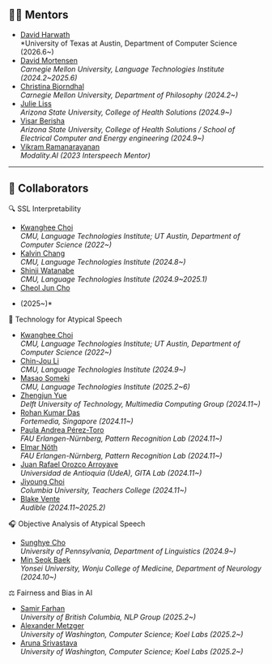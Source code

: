 ## 🧑‍🏫 Mentors
- [David Harwath](https://www.cs.utexas.edu/~harwath/)  
  *University of Texas at Austin, Department of Computer Science (2026.6~)
- [David Mortensen](https://www.cs.cmu.edu/~dmortens/)  
  *Carnegie Mellon University, Language Technologies Institute (2024.2~2025.6)*  
- [Christina Bjorndhal](https://christinabjorndahl.com/)  
  *Carnegie Mellon University, Department of Philosophy (2024.2~)*  
- [Julie Liss](https://search.asu.edu/profile/50291)  
  *Arizona State University, College of Health Solutions (2024.9~)*  
- [Visar Berisha](https://scholar.google.com/citations?user=MQBn718AAAAJ&hl=en)  
  *Arizona State University, College of Health Solutions / School of Electrical Computer and Energy engineering (2024.9~)*  
- [Vikram Ramanarayanan](https://www.vikramr.com/)  
  *Modality.AI (2023 Interspeech Mentor)*

---

## 🤝 Collaborators

🔍 SSL Interpretability
- [Kwanghee Choi](https://kwangheechoi.com)  
  *CMU, Language Technologies Institute; UT Austin, Department of Computer Science (2022~)*  
- [Kalvin Chang](https://scholar.google.com/citations?user=AtEp3vUAAAAJ&hl=en)  
  *CMU, Language Technologies Institute (2024.8~)*
- [Shinji Watanabe](https://scholar.google.com/citations?user=U5xRA6QAAAAJ&hl=en)  
  *CMU, Language Technologies Institute (2024.9~2025.1)*  
- [Cheol Jun Cho](https://cheoljun95.github.io/)  
* (2025~)*  

🧠 Technology for Atypical Speech
- [Kwanghee Choi](https://kwangheechoi.com)  
  *CMU, Language Technologies Institute; UT Austin, Department of Computer Science (2022~)*  
- [Chin-Jou Li](https://chinjouli.github.io/mysite/)  
  *CMU, Language Technologies Institute (2024.9~)*  
- [Masao Someki](https://scholar.google.com/citations?user=_aVVkVsAAAAJ&hl=en&oi=ao)  
  *CMU, Language Technologies Institute (2025.2~6)*  
- [Zhengjun Yue](https://www.tudelft.nl/en/ewi/over-de-faculteit/afdelingen/intelligent-systems/multimedia-computing/people/zhengjun-yue)  
  *Delft University of Technology, Multimedia Computing Group (2024.11~)*  
- [Rohan Kumar Das](https://scholar.google.com/citations?hl=en&user=V8XFDQcAAAAJ)  
  *Fortemedia, Singapore (2024.11~)*  
- [Paula Andrea Pérez-Toro](https://scholar.google.com/citations?user=9IgSau8AAAAJ&hl=en&oi=ao)  
  *FAU Erlangen-Nürnberg, Pattern Recognition Lab (2024.11~)*  
- [Elmar Nöth](https://scholar.google.com/citations?user=QAo7nTUAAAAJ&hl=en&oi=ao)  
  *FAU Erlangen-Nürnberg, Pattern Recognition Lab (2024.11~)*  
- [Juan Rafael Orozco Arroyave](https://scholar.google.com/citations?user=MqUjowUAAAAJ&hl=en)  
  *Universidad de Antioquia (UdeA), GITA Lab (2024.11~)*  
- [Jiyoung Choi](https://www.linkedin.com/in/jiyoung-choi-450b7071)  
  *Columbia University, Teachers College (2024.11~)*  
- [Blake Vente](https://rvente.com/)  
  *Audible (2024.11~2025.2)*

🎧 Objective Analysis of Atypical Speech
- [Sunghye Cho](https://www.sunghyecho.com/)  
  *University of Pennsylvania, Department of Linguistics (2024.9~)*  
- [Min Seok Baek](https://scholar.google.com/citations?hl=en&user=KGT1uKYAAAAJ)  
  *Yonsei University, Wonju College of Medicine, Department of Neurology (2024.10~)*

⚖️ Fairness and Bias in AI
- [Samir Farhan](https://scholar.google.com/citations?user=YQOEOXYAAAAJ&hl=en&oi=ao)  
  *University of British Columbia, NLP Group (2025.2~)*  
- [Alexander Metzger](https://www.linkedin.com/in/alexander-le-metzger/)  
  *University of Washington, Computer Science; Koel Labs (2025.2~)*  
- [Aruna Srivastava](https://www.linkedin.com/in/arunasr/)  
  *University of Washington, Computer Science; Koel Labs (2025.2~)*
